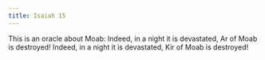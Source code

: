 ```yaml
---
title: Isaiah 15
---
```


This is an oracle about Moab: Indeed, in a night it is devastated, Ar of Moab is destroyed! Indeed, in a night it is devastated, Kir of Moab is destroyed!
